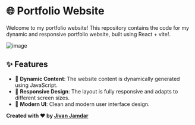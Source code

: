 
# 🌐 Portfolio Website

Welcome to my portfolio website! This repository contains the code for my dynamic and responsive portfolio website, built using React + vite!.

![image](https://github.com/user-attachments/assets/971898b2-0c66-43c8-8326-111fd200ea0e)


## ✨ Features

- 🚀 **Dynamic Content**: The website content is dynamically generated using JavaScript.
- 📱 **Responsive Design**: The layout is fully responsive and adapts to different screen sizes.
- 🎨 **Modern UI**: Clean and modern user interface design.

**Created with ❤️ by [Jivan Jamdar](https://github.com/Jivan052)**
